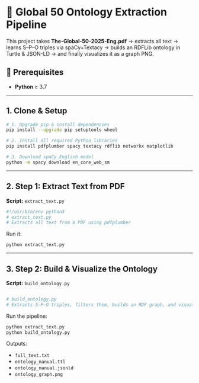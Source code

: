 # 📘 Global 50 Ontology Extraction Pipeline

This project takes **The-Global-50-2025-Eng.pdf** → extracts all text → learns S–P–O triples via spaCy+Textacy → builds an RDFLib ontology in Turtle & JSON-LD → and finally visualizes it as a graph PNG.

## 🔧 Prerequisites

- **Python** ≥ 3.7

---

## 1. Clone & Setup

```bash
# 1. Upgrade pip & install dependencies
pip install --upgrade pip setuptools wheel

# 2. Install all required Python libraries
pip install pdfplumber spacy textacy rdflib networkx matplotlib

# 3. Download spaCy English model
python -m spacy download en_core_web_sm
```

---

## 2. Step 1: Extract Text from PDF

**Script:** `extract_text.py`

```python
#!/usr/bin/env python3
# extract_text.py
# Extracts all text from a PDF using pdfplumber

```

Run it:

```bash
python extract_text.py
```

---

## 3. Step 2: Build & Visualize the Ontology

**Script:** `build_ontology.py`

```python

# build_ontology.py
# Extracts S–P–O triples, filters them, builds an RDF graph, and visualizes

```

Run the pipeline:

```bash
python extract_text.py
python build_ontology.py
```

Outputs:

- `full_text.txt`
- `ontology_manual.ttl`
- `ontology_manual.jsonld`
- `ontology_graph.png`
